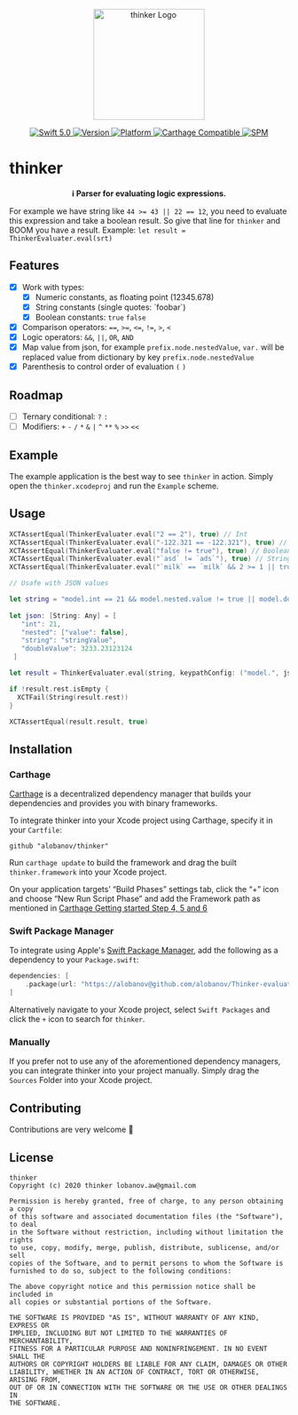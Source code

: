<p align="center">
   <img width="200" src="https://raw.githubusercontent.com/SvenTiigi/SwiftKit/gh-pages/readMeAssets/SwiftKitLogo.png" alt="thinker Logo">
</p>

<p align="center">
   <a href="https://developer.apple.com/swift/">
      <img src="https://img.shields.io/badge/Swift-5.0-orange.svg?style=flat" alt="Swift 5.0">
   </a>
   <a href="http://cocoapods.org/pods/thinker">
      <img src="https://img.shields.io/cocoapods/v/thinker.svg?style=flat" alt="Version">
   </a>
   <a href="http://cocoapods.org/pods/thinker">
      <img src="https://img.shields.io/cocoapods/p/thinker.svg?style=flat" alt="Platform">
   </a>
   <a href="https://github.com/Carthage/Carthage">
      <img src="https://img.shields.io/badge/Carthage-compatible-4BC51D.svg?style=flat" alt="Carthage Compatible">
   </a>
   <a href="https://github.com/apple/swift-package-manager">
      <img src="https://img.shields.io/badge/Swift%20Package%20Manager-compatible-brightgreen.svg" alt="SPM">
   </a>
</p>

# thinker
<p align="center">
<b>ℹ️ Parser for evaluating logic expressions.</b>
</p>

For example we have string like `44 >= 43 || 22 == 12`, you need to evaluate this expression and take  a boolean result. So give that line for `thinker` and BOOM you have a result. Example: `let result = ThinkerEvaluater.eval(srt)`

## Features

- [x] Work with types:
   - [x] Numeric constants, as floating point (12345.678)
   - [x] String constants (single quotes: \`foobar\`)
   - [x] Boolean constants: `true` `false`
- [x] Comparison operators: `==`, `>=`, `<=`, `!=`, `>`, `<`
- [x] Logic operators: `&&`, `||`, `OR`, `AND`
- [x] Map value from json, for example `prefix.node.nestedValue`, `var.` will be replaced value from dictionary by key `prefix.node.nestedValue`
- [x] Parenthesis to control order of evaluation `(` `)`

## Roadmap

- [ ] Ternary conditional: `?` `:`
- [ ] Modifiers: `+` `-` `/` `*` `&` `|` `^` `**` `%` `>>` `<<`

## Example

The example application is the best way to see `thinker` in action. Simply open the `thinker.xcodeproj` and run the `Example` scheme.

## Usage

```swift    
XCTAssertEqual(ThinkerEvaluater.eval("2 == 2"), true) // Int
XCTAssertEqual(ThinkerEvaluater.eval("-122.321 == -122.321"), true) // Doube
XCTAssertEqual(ThinkerEvaluater.eval("false != true"), true) // Boolean
XCTAssertEqual(ThinkerEvaluater.eval("`asd` != `ads`"), true) // String
XCTAssertEqual(ThinkerEvaluater.eval("`milk` == `milk` && 2 >= 1 || true == true"), true) // Composite expression

// Usafe with JSON values

let string = "model.int == 21 && model.nested.value != true || model.doubleValue == 3233.23123124 && `model.string` == `stringValue`"
    
let json: [String: Any] = [
   "int": 21,
   "nested": ["value": false],
   "string": "stringValue",
   "doubleValue": 3233.23123124
 ]

let result = ThinkerEvaluater.eval(string, keypathConfig: ("model.", json))

if !result.rest.isEmpty {
  XCTFail(String(result.rest))
}

XCTAssertEqual(result.result, true)

```

## Installation

### Carthage

[Carthage](https://github.com/Carthage/Carthage) is a decentralized dependency manager that builds your dependencies and provides you with binary frameworks.

To integrate thinker into your Xcode project using Carthage, specify it in your `Cartfile`:

```ogdl
github "alobanov/thinker"
```

Run `carthage update` to build the framework and drag the built `thinker.framework` into your Xcode project. 

On your application targets’ “Build Phases” settings tab, click the “+” icon and choose “New Run Script Phase” and add the Framework path as mentioned in [Carthage Getting started Step 4, 5 and 6](https://github.com/Carthage/Carthage/blob/master/README.md#if-youre-building-for-ios-tvos-or-watchos)

### Swift Package Manager

To integrate using Apple's [Swift Package Manager](https://swift.org/package-manager/), add the following as a dependency to your `Package.swift`:

```swift
dependencies: [
    .package(url: "https://alobanov@github.com/alobanov/Thinker-evaluater.git", from: "1.0.0")
]
```

Alternatively navigate to your Xcode project, select `Swift Packages` and click the `+` icon to search for `thinker`.

### Manually

If you prefer not to use any of the aforementioned dependency managers, you can integrate thinker into your project manually. Simply drag the `Sources` Folder into your Xcode project.

## Contributing
Contributions are very welcome 🙌

## License

```
thinker
Copyright (c) 2020 thinker lobanov.aw@gmail.com

Permission is hereby granted, free of charge, to any person obtaining a copy
of this software and associated documentation files (the "Software"), to deal
in the Software without restriction, including without limitation the rights
to use, copy, modify, merge, publish, distribute, sublicense, and/or sell
copies of the Software, and to permit persons to whom the Software is
furnished to do so, subject to the following conditions:

The above copyright notice and this permission notice shall be included in
all copies or substantial portions of the Software.

THE SOFTWARE IS PROVIDED "AS IS", WITHOUT WARRANTY OF ANY KIND, EXPRESS OR
IMPLIED, INCLUDING BUT NOT LIMITED TO THE WARRANTIES OF MERCHANTABILITY,
FITNESS FOR A PARTICULAR PURPOSE AND NONINFRINGEMENT. IN NO EVENT SHALL THE
AUTHORS OR COPYRIGHT HOLDERS BE LIABLE FOR ANY CLAIM, DAMAGES OR OTHER
LIABILITY, WHETHER IN AN ACTION OF CONTRACT, TORT OR OTHERWISE, ARISING FROM,
OUT OF OR IN CONNECTION WITH THE SOFTWARE OR THE USE OR OTHER DEALINGS IN
THE SOFTWARE.
```
